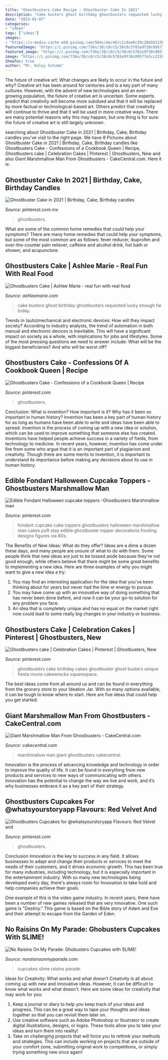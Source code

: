```yaml
---
title: "Ghostbusters Cake Recipe : Ghostbuster Cake In 2021"
description: "Cake busters ghost birthday ghostbusters requested lucky enough he today"
date: "2023-02-07"
categories:
- "ideas"
tags: ["ideas"]
images:
- "https://s-media-cache-ak0.pinimg.com/564x/da/e0/c2/dae0c29c26b50115bf14fa913ac334ea.jpg"
featuredImage: "https://i.pinimg.com/736x/38/c0/c5/38c0c5781e9f30c09577e5cc2226270f.jpg"
featured_image: "https://i.pinimg.com/736x/38/c0/c5/38c0c5781e9f30c09577e5cc2226270f.jpg"
image: "https://i.pinimg.com/736x/38/c0/c5/38c0c5781e9f30c09577e5cc2226270f.jpg"
ShowToc: true
author: "Mr. Kaley Schumm"
---
```



The future of creative art: What changes are likely to occur in the future and why?
Creative art has been around for centuries and is a key part of many cultures. However, with the advent of new technologies and an ever-growing population, the future of creative art is uncertain. Some experts predict that creativity will become more subdued and that it will be replaced by more factual or technological-based art. Others predict that creativity will continue to thrive and that it will be used in more creative ways. There are many potential reasons why this may happen, but one thing is for sure: the future of creative art is still largely unknown.

	

		
searching about Ghostbuster Cake in 2021 | Birthday, Cake, Birthday candles you've visit to the right page. We have 8 Pictures about Ghostbuster Cake in 2021 | Birthday, Cake, Birthday candles like Ghostbusters Cake - Confessions of a Cookbook Queen | Recipe, Ghostbusters cake | Celebration Cakes | Pinterest | Ghostbusters, New and also Giant Marshmallow Man From Ghostbusters - CakeCentral.com. Here it is:
		
    
## Ghostbuster Cake In 2021 | Birthday, Cake, Birthday Candles

<img loading=lazy src="https://i.pinimg.com/originals/02/2d/af/022daf80b3d9b0999804627045fcb9ac.jpg" onerror="this.onerror=null;this.src='https://tse1.mm.bing.net/th?id=OIP.J-3BP6BEVD9qpfYsDbHqAgHaFj&amp;pid=15.1';" alt="Ghostbuster Cake in 2021 | Birthday, Cake, Birthday candles">

_Source: pinterest.com.mx_

>ghostbusters. 

	

What are some of the common home remedies that could help your symptoms?
There are many home remedies that could help your symptoms, but some of the most common are as follows: fever reducer, ibuprofen and over-the-counter pain reliever, caffeine and alcohol drink, hot bath or shower, and acupuncture.

    
## Ghostbusters Cake | Ashlee Marie - Real Fun With Real Food

<img loading=lazy src="https://ashleemarie.com/wp-content/uploads/2008/04/ghost-busters-carved-cake.jpg" onerror="this.onerror=null;this.src='https://tse4.mm.bing.net/th?id=OIP.MVDfWfOtCA3tKcCFEmSwnAHaLH&amp;pid=15.1';" alt="Ghostbusters Cake | Ashlee Marie - real fun with real food">

_Source: ashleemarie.com_

>cake busters ghost birthday ghostbusters requested lucky enough he today. 

	

Trends in (auto)mechanical and electronic devices: How will they impact society?
According to industry analysts, the trend of automation in both manual and electronic devices is inevitable. This will have a significant impact on society as a whole, with implications for jobs and lifestyles. Some of the most pressing questions we need to answer include: What will be the biggest beneficiaries? And who will be worst off?

    
## Ghostbusters Cake - Confessions Of A Cookbook Queen | Recipe

<img loading=lazy src="https://i.pinimg.com/736x/38/c0/c5/38c0c5781e9f30c09577e5cc2226270f.jpg" onerror="this.onerror=null;this.src='https://tse4.mm.bing.net/th?id=OIP.XCXpkqceiKSM1DpFQS4OEgHaLH&amp;pid=15.1';" alt="Ghostbusters Cake - Confessions of a Cookbook Queen | Recipe">

_Source: pinterest.com_

>ghostbusters. 

	

Conclusion: What is invention? How important is it? Why has it been so important in human history?
Invention has been a key part of human history for as long as humans have been able to write and ideas have been able to spread. Invention is the process of coming up with a new idea or solution, which can be used to improve something that someone else has created. Inventions have helped people achieve success in a variety of fields, from technology to medicine. In recent years, however, invention has come under fire from some who argue that it is an important part of plagiarism and creativity. Though there are some merits to Invention, it is important to understand its importance before making any decisions about its use in human history.

    
## Edible Fondant Halloween Cupcake Toppers -Ghostbusters Marshmallow Man

<img loading=lazy src="https://s-media-cache-ak0.pinimg.com/564x/da/e0/c2/dae0c29c26b50115bf14fa913ac334ea.jpg" onerror="this.onerror=null;this.src='https://tse3.mm.bing.net/th?id=OIP.ks-5nszrFmAlNrEIEMLKSAHaLH&amp;pid=15.1';" alt="Edible Fondant Halloween cupcake toppers -Ghostbusters Marshmallow man">

_Source: pinterest.com_

>fondant cupcake cake toppers ghostbusters halloween marshmallow man cakes puft stay edible ghostbuster topper decorations frosting designs figures via 80s. 

	

The Benefits of New Ideas: What do they offer?
Ideas are a dime a dozen these days, and many people are unsure of what to do with them. Some people think that new ideas are just to be tossed aside because they're not good enough, while others believe that there might be some great benefits to implementing a new idea. Here are three examples of why you might want to give a new idea a try: 
1. You may find an interesting application for the idea that you've been thinking about for years but never had the time or energy to pursue. 
2. You may have come up with an innovative way of doing something that has never been done before, and now it can be your go-to solution for any problem you face. 
3. An idea that is completely unique and has no equal on the market right now could lead to some really big changes in your industry or business.

    
## Ghostbusters Cake | Celebration Cakes | Pinterest | Ghostbusters, New

<img loading=lazy src="https://s-media-cache-ak0.pinimg.com/564x/e1/a7/d9/e1a7d90655c65cdf380ec83b06227cc1.jpg" onerror="this.onerror=null;this.src='https://tse4.mm.bing.net/th?id=OIP.jgvYg1b19mJOyDF1HIguMwHaKd&amp;pid=15.1';" alt="Ghostbusters cake | Celebration Cakes | Pinterest | Ghostbusters, New">

_Source: pinterest.com_

>ghostbusters cake birthday cakes ghostbuster ghost busters unique fiesta movie cakewrecks squarespace. 

	

The best ideas come from all around us and can be found in everything from the grocery store to your Ideation Jar. With so many options available, it can be tough to know where to start. Here are five ideas that could help you get started: 

    
## Giant Marshmallow Man From Ghostbusters - CakeCentral.com

<img loading=lazy src="https://cdn001.cakecentral.com/gallery/2015/03/100x100_942946PpLr_giant-marshmallow-man-from-ghostbusters.jpg" onerror="this.onerror=null;this.src='https://tse1.mm.bing.net/th?id=OIP.N9v6ud3M2um4bW2SXC6RAgHaHR&amp;pid=15.1';" alt="Giant Marshmallow Man From Ghostbusters - CakeCentral.com">

_Source: cakecentral.com_

>marshmallow man giant ghostbusters cakecentral. 

	

Innovation is the process of advancing knowledge and technology in order to improve the quality of life. It can be found in everything from new products and services to new ways of communicating with others. Innovation has the potential to change the way we live and work, and it’s why businesses embrace it as a key part of their strategy.

    
## Ghostbusters Cupcakes For @whatsyourstoryapp Flavours: Red Velvet And

<img loading=lazy src="https://i.pinimg.com/originals/be/5f/0a/be5f0ab27fc560b974020dcbaf78483f.jpg" onerror="this.onerror=null;this.src='https://tse4.mm.bing.net/th?id=OIP.7xzWGVdmFUlwRY9h9ZJ6kQHaHa&amp;pid=15.1';" alt="Ghostbusters Cupcakes for @whatsyourstoryapp Flavours: Red Velvet and">

_Source: pinterest.com_

>ghostbusters. 

	

Conclusion
Innovation is the key to success in any field. It allows businesses to adapt and change their products or services to meet the needs of their customers, and it drives economic growth.
This has been true for many industries, including technology, but it is especially important in the entertainment industry. With so many new technologies being developed every day, there's always room for Innovation to take hold and help companies achieve their goals.

One example of this is the video game industry. In recent years, there have been a number of new games released that are very innovative. One such game is "Destiny." This game is based on the Bible story of Adam and Eve and their attempt to escape from the Garden of Eden.

    
## No Raisins On My Parade: Ghobusters Cupcakes With SLIME!

<img loading=lazy src="http://2.bp.blogspot.com/_Nx6uujSqwBo/TNBzSL8rxUI/AAAAAAAAAfc/mjGCInJSvWs/s1600/ghostbusters+cupcakes+027.jpg" onerror="this.onerror=null;this.src='https://tse2.mm.bing.net/th?id=OIP.Q689kZMaItrSGfzllLGlHQHaE9&amp;pid=15.1';" alt="No Raisins On My Parade: Ghobusters Cupcakes with SLIME!">

_Source: noraisinsonmyparade.com_

>cupcakes slime raisins parade. 

	

Ideas for Creativity: What works and what doesn’t
Creativity is all about coming up with new and innovative ideas. However, it can be difficult to know what works and what doesn't. Here are some ideas for creativity that may work for you: 
1. Keep a journal or diary to help you keep track of your ideas and progress. This can be a great way to tape your thoughts and ideas together so that you can revisit them later on. 
2. Use creative software such as Adobe Photoshop or Illustrator to create digital illustrations, designs, or logos. These tools allow you to take your ideas and turn them into reality! 
3. Take on challenging projects that will force you to rethink your methods and strategies. This can include working on projects that are outside of your comfort zone, submitting original work to competitions, or simply trying something new once again! 


